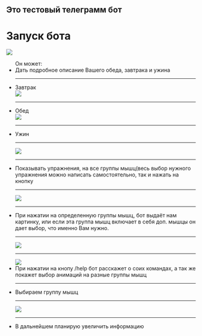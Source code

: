 <h2>Это тестовый телеграмм бот </h2>
<h1>Запуск бота</h1>
<img src="https://sun9-14.userapi.com/wmU2GpQ_CDVDsPdjpeA4TTvz2xUWAVtd5q1sLQ/1HGATzAZb4g.jpg"/>
<ul>
Он может:
<li>Дать подробное описание Вашего обеда, завтрака и ужина </li>
  <hr/>
  <li>Завтрак </li>
  <img src="https://sun9-67.userapi.com/VfuIgUiXv-dVdXzi-7fwFjkur5125NAr8W7e3Q/9iWErceRSCU.jpg"/>
  <hr/>
  <li>Обед </li>
  <img src="https://sun9-47.userapi.com/pHd39WOAZ4ajP0klZw_b5h6vnJfClMs1GIyXUw/bF4SgA4T9RQ.jpg"/>
  <hr/>
   <li>Ужин </li>
  <hr/>
    <img src="https://sun9-17.userapi.com/Kn9Sj3f8sNZVIgwUbw6jIhkn88uuNR4SJCoJRA/Y8GGbxRJ4zI.jpg"/>
  <hr/>
  <li>Показывать упражнения, на все группы мышц(весь выбор нужного упражнения можно написать самостоятельно, так и нажать на кнопку</li>
  <hr/>
    <img src="https://sun9-41.userapi.com/3Hpyv8Hbkaowc_0ldZYujhln22eUcplX8dbtbw/hX7lYhFnumc.jpg"/>
  <hr/>
  <li>При нажатии на определенную группы мышц, бот выдаёт нам картинку, или если эта группа мышц включает в себя доп. мышцы он дает выбор, что именно Вам нужно.</li>
  <hr/>
  
  <img src="https://sun9-39.userapi.com/wefkd5onkbHonrBv5m7NLntqnfh1HzzlhqFchg/yP20uLGgOd0.jpg"/>
  <hr/>
  
  <img src="https://sun9-10.userapi.com/oEStKDpQIaTLst7bE1dLKmeVR3T3p17Mvhk1mw/QqLqWjBo-OQ.jpg"/>
<li>При нажатии на кнопу /help  бот расскажет о соих командах, а так же покажет выбор анимаций на разные группы мышц </li>
  <hr/>
<img src=""https://sun9-54.userapi.com/oPCw_pg6jiu6idfpkYIRN-RM-8PxofyOZiaBuA/U6fMmXlXG8Q.jpg/>
<li>Выбираем группу мышц </li>
  <hr/>
<img src="https://sun9-22.userapi.com/fepzCPe5xdVBXPjieo3WQ5HO9wV7xZyhXEO-MA/hPXg-0huezo.jpg"/>
  <hr/>
<li>В дальнейшем планирую увеличить информацию</li>
</ul>
